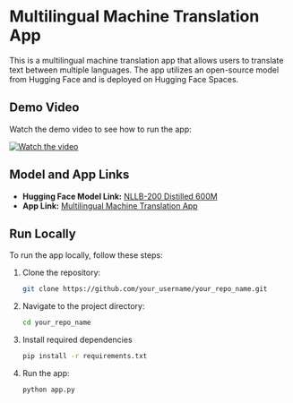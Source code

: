 # Multilingual Machine Translation App

This is a multilingual machine translation app that allows users to translate text between multiple languages. The app utilizes an open-source model from Hugging Face and is deployed on Hugging Face Spaces.


## Demo Video

Watch the demo video to see how to run the app:

[![Watch the video](https://img.youtube.com/vi/6i95sySWsvw/maxresdefault.jpg)](https://www.youtube.com/watch?v=6i95sySWsvw)

## Model and App Links

- **Hugging Face Model Link:** [NLLB-200 Distilled 600M](https://huggingface.co/facebook/nllb-200-distilled-600M)
- **App Link:** [Multilingual Machine Translation App](https://huggingface.co/spaces/mahmudunnabi/Multilingual_Machine_Translation_App)


## Run Locally

To run the app locally, follow these steps:

1. Clone the repository:

   ```bash
   git clone https://github.com/your_username/your_repo_name.git

2. Navigate to the project directory:

    ```bash
    cd your_repo_name

3. Install required dependencies
    ```bash
    pip install -r requirements.txt

4. Run the app:
    ```bash
    python app.py

